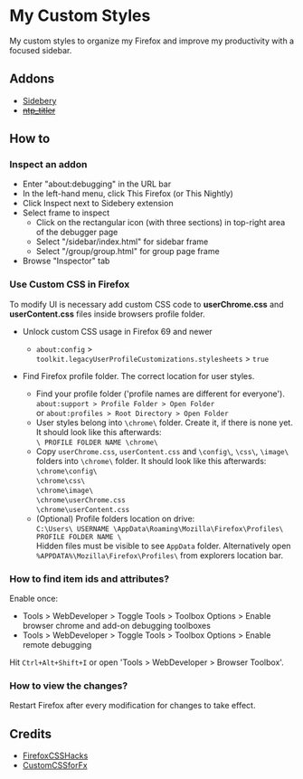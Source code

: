 # My Custom Styles

My custom styles to organize my Firefox and improve my productivity with a focused sidebar.

## Addons

- [Sidebery](https://github.com/mbnuqw/sidebery)
- [~~ntp_titler~~](https://addons.mozilla.org/pt-BR/firefox/addon/ntp_titler/)

## How to

### Inspect an addon

- Enter "about:debugging" in the URL bar
- In the left-hand menu, click This Firefox (or This Nightly)
- Click Inspect next to Sidebery extension 
- Select frame to inspect
  - Click on the rectangular icon (with three sections) in top-right area of the debugger page
  - Select "/sidebar/index.html" for sidebar frame
  - Select "/group/group.html" for group page frame
- Browse "Inspector" tab

### Use Custom CSS in Firefox

To modify UI is necessary add custom CSS code to **userChrome.css** and **userContent.css** files inside browsers profile folder.  

- Unlock custom CSS usage in Firefox 69 and newer
  - `about:config` > `toolkit.legacyUserProfileCustomizations.stylesheets` > `true`  
- Find Firefox profile folder. The correct location for user styles.

  - Find your profile folder ('profile names are different for everyone').  
   `about:support > Profile Folder > Open Folder`  
   or `about:profiles > Root Directory > Open Folder`  
  - User styles belong into `\chrome\` folder. Create it, if there is none yet. It should look like this afterwards:  
   `\ PROFILE FOLDER NAME \chrome\`  
  - Copy `userChrome.css`, `userContent.css` and `\config\`, `\css\`, `\image\` folders into `\chrome\` folder. It should look like this afterwards:  
   `\chrome\config\`  
   `\chrome\css\`  
   `\chrome\image\`  
   `\chrome\userChrome.css`  
   `\chrome\userContent.css`  
  - (Optional) Profile folders location on drive:  
   `C:\Users\ USERNAME \AppData\Roaming\Mozilla\Firefox\Profiles\ PROFILE FOLDER NAME \`  
   Hidden files must be visible to see `AppData` folder. Alternatively open `%APPDATA%\Mozilla\Firefox\Profiles\` from explorers location bar.  

### How to find item ids and attributes?
Enable once:  
- Tools > WebDeveloper > Toggle Tools > Toolbox Options > Enable browser chrome and add-on debugging toolboxes
- Tools > WebDeveloper > Toggle Tools > Toolbox Options > Enable remote debugging

Hit `Ctrl+Alt+Shift+I` or open 'Tools > WebDeveloper > Browser Toolbox'. 

### How to view the changes?

Restart Firefox after every modification for changes to take effect.  

## Credits
- [FirefoxCSSHacks](https://github.com/MrOtherGuy/firefox-csshacks)
- [CustomCSSforFx](https://github.com/Aris-t2/CustomCSSforFx)